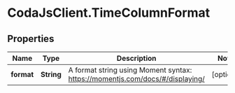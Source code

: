 # CodaJsClient.TimeColumnFormat

## Properties
Name | Type | Description | Notes
------------ | ------------- | ------------- | -------------
**format** | **String** | A format string using Moment syntax: https://momentjs.com/docs/#/displaying/ | [optional] 
